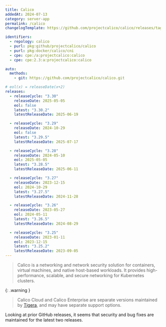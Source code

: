 ```yaml
---
title: Calico
addedAt: 2024-07-13
category: server-app
permalink: /calico
changelogTemplate: https://github.com/projectcalico/calico/releases/tag/v__LATEST__

identifiers:
  - repology: calico
  - purl: pkg:github/projectcalico/calico
  - purl: pkg:docker/calico/cni
  - cpe: cpe:/a:projectcalico:calico
  - cpe: cpe:2.3:a:projectcalico:calico

auto:
  methods:
    - git: https://github.com/projectcalico/calico.git

# eol(x) = releaseDate(x+2)
releases:
  - releaseCycle: "3.30"
    releaseDate: 2025-05-05
    eol: false
    latest: "3.30.2"
    latestReleaseDate: 2025-06-19

  - releaseCycle: "3.29"
    releaseDate: 2024-10-29
    eol: false
    latest: "3.29.5"
    latestReleaseDate: 2025-07-17

  - releaseCycle: "3.28"
    releaseDate: 2024-05-10
    eol: 2025-05-05
    latest: "3.28.5"
    latestReleaseDate: 2025-06-11

  - releaseCycle: "3.27"
    releaseDate: 2023-12-15
    eol: 2024-10-29
    latest: "3.27.5"
    latestReleaseDate: 2024-11-28

  - releaseCycle: "3.26"
    releaseDate: 2023-05-27
    eol: 2024-05-11
    latest: "3.26.5"
    latestReleaseDate: 2024-08-29

  - releaseCycle: "3.25"
    releaseDate: 2023-01-11
    eol: 2023-12-15
    latest: "3.25.2"
    latestReleaseDate: 2023-09-05
---
```


> Calico is a networking and network security solution for containers, virtual
> machines, and native host-based workloads. It provides high-performance,
> scalable, and secure networking for Kubernetes clusters.

{: .warning }

> Calico Cloud and Calico Enterprise are separate versions maintained by
> [Tigera](https://www.tigera.io/tigera-products), and may have separate support
> options.

Looking at prior GitHub releases, it seems that security and bug fixes are
maintained for the latest two releases.
